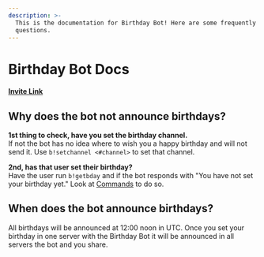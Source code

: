```yaml
---
description: >-
  This is the documentation for Birthday Bot! Here are some frequently asked
  questions.
---
```


# Birthday Bot Docs

#### [Invite Link](https://discord.com/oauth2/authorize?client_id=797279656595947531&permissions=346176&scope=bot)

## Why does the bot not announce birthdays?

**1st thing to check, have you set the birthday channel.**  
If not the bot has no idea where to wish you a happy birthday and will not send it. Use `b!setchannel <#channel>` to set that channel.

**2nd, has that user set their birthday?**  
Have the user run `b!getbday` and if the bot responds with "You have not set your birthday yet." Look at [Commands](commands.md#setting-your-birthday) to do so.

## When does the bot announce birthdays?

All birthdays will be announced at 12:00 noon in UTC. Once you set your birthday in one server with the Birthday Bot it will be announced in all servers the bot and you share.



